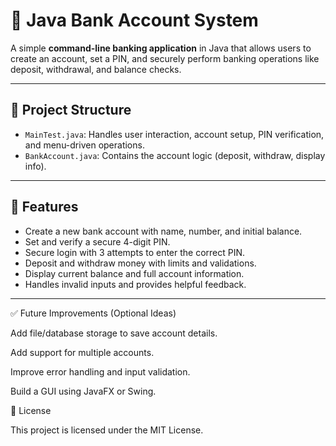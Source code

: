 # 🏦 Java Bank Account System

A simple **command-line banking application** in Java that allows users to create an account, set a PIN, and securely perform banking operations like deposit, withdrawal, and balance checks.

---

## 📂 Project Structure

- `MainTest.java`: Handles user interaction, account setup, PIN verification, and menu-driven operations.
- `BankAccount.java`: Contains the account logic (deposit, withdraw, display info).

---

## 🧠 Features

- Create a new bank account with name, number, and initial balance.
- Set and verify a secure 4-digit PIN.
- Secure login with 3 attempts to enter the correct PIN.
- Deposit and withdraw money with limits and validations.
- Display current balance and full account information.
- Handles invalid inputs and provides helpful feedback.

---

✅ Future Improvements (Optional Ideas)

Add file/database storage to save account details.

Add support for multiple accounts.

Improve error handling and input validation.

Build a GUI using JavaFX or Swing.

📄 License

This project is licensed under the MIT License.
